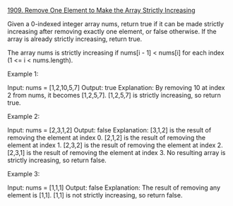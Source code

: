 [1909. Remove One Element to Make the Array Strictly Increasing](https://leetcode.com/problems/remove-one-element-to-make-the-array-strictly-increasing/description/)

Given a 0-indexed integer array nums, return true if it can be made strictly increasing after removing exactly one element, or false otherwise. If the array is already strictly increasing, return true.

The array nums is strictly increasing if nums[i - 1] < nums[i] for each index (1 <= i < nums.length).

 

Example 1:

Input: nums = [1,2,10,5,7]
Output: true
Explanation: By removing 10 at index 2 from nums, it becomes [1,2,5,7].
[1,2,5,7] is strictly increasing, so return true.

Example 2:

Input: nums = [2,3,1,2]
Output: false
Explanation:
[3,1,2] is the result of removing the element at index 0.
[2,1,2] is the result of removing the element at index 1.
[2,3,2] is the result of removing the element at index 2.
[2,3,1] is the result of removing the element at index 3.
No resulting array is strictly increasing, so return false.

Example 3:

Input: nums = [1,1,1]
Output: false
Explanation: The result of removing any element is [1,1].
[1,1] is not strictly increasing, so return false.